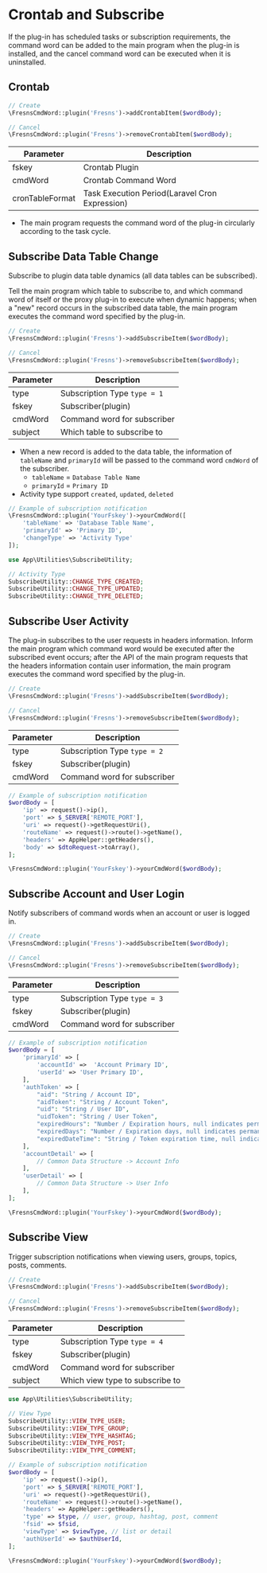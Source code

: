 # Crontab and Subscribe

If the plug-in has scheduled tasks or subscription requirements, the command word can be added to the main program when the plug-in is installed, and the cancel command word can be executed when it is uninstalled.

## Crontab

```php
// Create
\FresnsCmdWord::plugin('Fresns')->addCrontabItem($wordBody);

// Cancel
\FresnsCmdWord::plugin('Fresns')->removeCrontabItem($wordBody);
```

| Parameter | Description |
| --- | --- |
| fskey | Crontab Plugin |
| cmdWord | Crontab Command Word |
| cronTableFormat | Task Execution Period(Laravel Cron Expression) |

- The main program requests the command word of the plug-in circularly according to the task cycle. 

## Subscribe Data Table Change

Subscribe to plugin data table dynamics (all data tables can be subscribed).

Tell the main program which table to subscribe to, and which command word of itself or the proxy plug-in to execute when dynamic happens; when a "new" record occurs in the subscribed data table, the main program executes the command word specified by the plug-in.

```php
// Create
\FresnsCmdWord::plugin('Fresns')->addSubscribeItem($wordBody);

// Cancel
\FresnsCmdWord::plugin('Fresns')->removeSubscribeItem($wordBody);
```

| Parameter | Description |
| --- | --- |
| type | Subscription Type `type = 1` |
| fskey | Subscriber(plugin) |
| cmdWord | Command word for subscriber |
| subject | Which table to subscribe to |

- When a new record is added to the data table, the information of `tableName` and `primaryId` will be passed to the command word `cmdWord` of the subscriber.
    - `tableName` = `Database Table Name`
    - `primaryId` = `Primary ID`
- Activity type support `created`, `updated`, `deleted`

```php
// Example of subscription notification
\FresnsCmdWord::plugin('YourFskey')->yourCmdWord([
    'tableName' => 'Database Table Name',
    'primaryId' => 'Primary ID',
    'changeType' => 'Activity Type'
]);
```

```php
use App\Utilities\SubscribeUtility;

// Activity Type
SubscribeUtility::CHANGE_TYPE_CREATED;
SubscribeUtility::CHANGE_TYPE_UPDATED;
SubscribeUtility::CHANGE_TYPE_DELETED;
```

## Subscribe User Activity

The plug-in subscribes to the user requests in headers information. Inform the main program which command word would be executed after the subscribed event occurs; after the API of the main program requests that the headers information contain user information, the main program executes the command word specified by the plug-in.

```php
// Create
\FresnsCmdWord::plugin('Fresns')->addSubscribeItem($wordBody);

// Cancel
\FresnsCmdWord::plugin('Fresns')->removeSubscribeItem($wordBody);
```

| Parameter | Description |
| --- | --- |
| type | Subscription Type `type = 2` |
| fskey | Subscriber(plugin) |
| cmdWord | Command word for subscriber |

```php
// Example of subscription notification
$wordBody = [
    'ip' => request()->ip(),
    'port' => $_SERVER['REMOTE_PORT'],
    'uri' => request()->getRequestUri(),
    'routeName' => request()->route()->getName(),
    'headers' => AppHelper::getHeaders(),
    'body' => $dtoRequest->toArray(),
];

\FresnsCmdWord::plugin('YourFskey')->yourCmdWord($wordBody);
```

## Subscribe Account and User Login

Notify subscribers of command words when an account or user is logged in.

```php
// Create
\FresnsCmdWord::plugin('Fresns')->addSubscribeItem($wordBody);

// Cancel
\FresnsCmdWord::plugin('Fresns')->removeSubscribeItem($wordBody);
```

| Parameter | Description |
| --- | --- |
| type | Subscription Type `type = 3` |
| fskey | Subscriber(plugin) |
| cmdWord | Command word for subscriber |

```php
// Example of subscription notification
$wordBody = [
    'primaryId' => [
        'accountId' =>  'Account Primary ID',
        'userId' => 'User Primary ID',
    ],
    'authToken' => [
        "aid": "String / Account ID",
        "aidToken": "String / Account Token",
        "uid": "String / User ID",
        "uidToken": "String / User Token",
        "expiredHours": "Number / Expiration hours, null indicates permanent validity",
        "expiredDays": "Number / Expiration days, null indicates permanent validity",
        "expiredDateTime": "String / Token expiration time, null indicates permanent validity, format is Y-m-d H:i:s",
    ],
    'accountDetail' => [
        // Common Data Structure -> Account Info
    ],
    'userDetail' => [
        // Common Data Structure -> User Info
    ],
];

\FresnsCmdWord::plugin('YourFskey')->yourCmdWord($wordBody);
```

## Subscribe View

Trigger subscription notifications when viewing users, groups, topics, posts, comments.

```php
// Create
\FresnsCmdWord::plugin('Fresns')->addSubscribeItem($wordBody);

// Cancel
\FresnsCmdWord::plugin('Fresns')->removeSubscribeItem($wordBody);
```

| Parameter | Description |
| --- | --- |
| type | Subscription Type `type = 4` |
| fskey | Subscriber(plugin) |
| cmdWord | Command word for subscriber |
| subject | Which view type to subscribe to |

```php
use App\Utilities\SubscribeUtility;

// View Type
SubscribeUtility::VIEW_TYPE_USER;
SubscribeUtility::VIEW_TYPE_GROUP;
SubscribeUtility::VIEW_TYPE_HASHTAG;
SubscribeUtility::VIEW_TYPE_POST;
SubscribeUtility::VIEW_TYPE_COMMENT;
```

```php
// Example of subscription notification
$wordBody = [
    'ip' => request()->ip(),
    'port' => $_SERVER['REMOTE_PORT'],
    'uri' => request()->getRequestUri(),
    'routeName' => request()->route()->getName(),
    'headers' => AppHelper::getHeaders(),
    'type' => $type, // user, group, hashtag, post, comment
    'fsid' => $fsid,
    'viewType' => $viewType, // list or detail
    'authUserId' => $authUserId,
];

\FresnsCmdWord::plugin('YourFskey')->yourCmdWord($wordBody);
```
